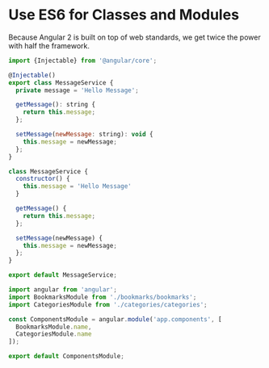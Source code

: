 # Use ES6 for Classes and Modules

Because Angular 2 is built on top of web standards, we get twice the power with half the framework. 


```javascript
import {Injectable} from '@angular/core';

@Injectable()
export class MessageService {
  private message = 'Hello Message';

  getMessage(): string {
    return this.message;
  };

  setMessage(newMessage: string): void {
    this.message = newMessage;
  };
}
```

```javascript
class MessageService {
  constructor() {
    this.message = 'Hello Message'
  }

  getMessage() {
    return this.message;
  };

  setMessage(newMessage) {
    this.message = newMessage;
  };
}

export default MessageService;
```

```javascript
import angular from 'angular';
import BookmarksModule from './bookmarks/bookmarks';
import CategoriesModule from './categories/categories';

const ComponentsModule = angular.module('app.components', [
  BookmarksModule.name,
  CategoriesModule.name
]);

export default ComponentsModule;
```